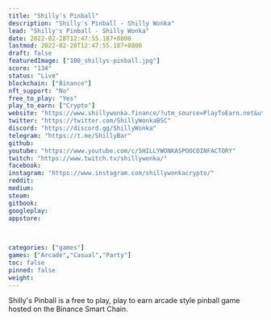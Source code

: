 ```yaml
---
title: "Shilly's Pinball"
description: "Shilly's Pinball - Shilly Wonka"
lead: "Shilly's Pinball - Shilly Wonka"
date: 2022-02-28T12:47:55.187+0800
lastmod: 2022-02-28T12:47:55.187+0800
draft: false
featuredImage: ["100_shillys-pinball.jpg"]
score: "134"
status: "Live"
blockchain: ["Binance"]
nft_support: "No"
free_to_play: "Yes"
play_to_earn: ["Crypto"]
website: "https://www.shillywonka.finance/?utm_source=PlayToEarn.net&utm_medium=organic&utm_campaign=gamepage"
twitter: "https://twitter.com/ShillyWonkaBSC"
discord: "https://discord.gg/ShillyWonka"
telegram: "https://t.me/ShillyBar"
github: 
youtube: "https://www.youtube.com/c/SHILLYWONKASPOOCOINFACTORY"
twitch: "https://www.twitch.tv/shillywonka/"
facebook: 
instagram: "https://www.instagram.com/shillywonkacrypto/"
reddit: 
medium: 
steam: 
gitbook: 
googleplay: 
appstore: 

  
    
categories: ["games"]
games: ["Arcade","Casual","Party"]
toc: false
pinned: false
weight: 
---
```

Shilly's Pinball is a free to play, play to earn arcade style pinball game hosted on the Binance Smart Chain.